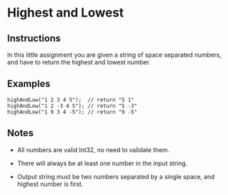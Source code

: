 # Highest and Lowest

## Instructions

In this little assignment you are given a string of space separated numbers, and have to return the highest and lowest number.

## Examples
```
highAndLow("1 2 3 4 5");  // return "5 1"
highAndLow("1 2 -3 4 5"); // return "5 -3"
highAndLow("1 9 3 4 -5"); // return "9 -5"
```

## Notes

* All numbers are valid Int32, no need to validate them.

* There will always be at least one number in the input string.

* Output string must be two numbers separated by a single space, and highest number is first.